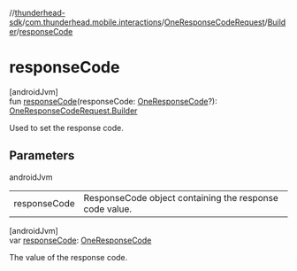 //[thunderhead-sdk](../../../../index.md)/[com.thunderhead.mobile.interactions](../../index.md)/[OneResponseCodeRequest](../index.md)/[Builder](index.md)/[responseCode](response-code.md)

# responseCode

[androidJvm]\
fun [responseCode](response-code.md)(responseCode: [OneResponseCode](../../-one-response-code/index.md)?): [OneResponseCodeRequest.Builder](index.md)

Used to set the response code.

## Parameters

androidJvm

| | |
|---|---|
| responseCode | ResponseCode object containing the response code value. |

[androidJvm]\
var [responseCode](response-code.md): [OneResponseCode](../../-one-response-code/index.md)

The value of the response code.
